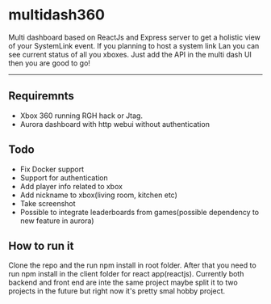 # multidash360
Multi dashboard based on ReactJs and Express server to get a holistic view of your SystemLink event. If you planning to host a system link Lan you can see current status of all you xboxes. Just add the API in the multi dash UI then you are good to go!
- - - -
## Requiremnts ##
* Xbox 360 running RGH hack or Jtag. 
* Aurora dashboard with http webui without authentication

## Todo ##
* Fix Docker support
* Support for authentication
* Add player info related to xbox
* Add nickname to xbox(living room, kitchen etc)
* Take screenshot
* Possible to integrate leaderboards from games(possible dependency to new feature in  aurora)

## How to run it ##
Clone the repo and the run npm install in root folder. After that you need to run npm install in the client folder for react app(reactjs). Currently both backend and front end are inte the same project maybe split it to two projects in the future but right now it's pretty smal hobby project.

